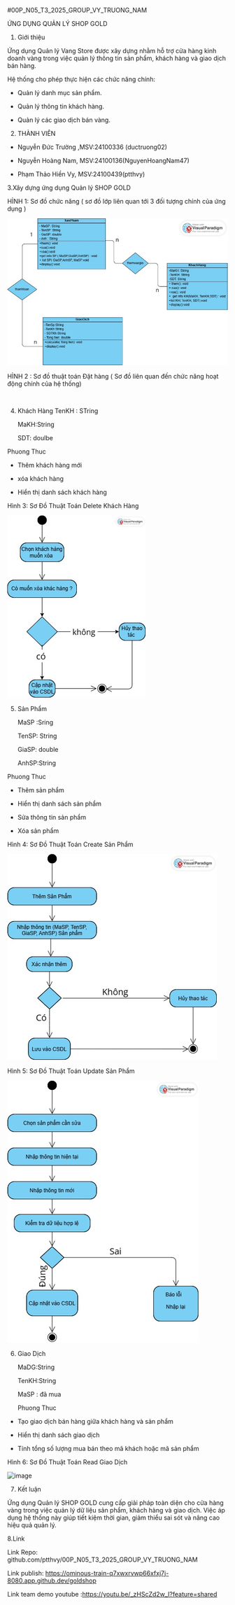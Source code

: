 #00P_N05_T3_2025_GROUP_VY_TRUONG_NAM

ỨNG DỤNG QUẢN LÝ SHOP GOLD

1. Giới thiệu
   
Ứng dụng Quản lý Vang Store được xây dựng nhằm hỗ trợ cửa hàng kinh doanh vàng trong việc quản lý thông tin sản phẩm, khách hàng và giao dịch bán hàng.

Hệ thống cho phép thực hiện các chức năng chính:

- Quản lý danh mục sản phẩm.

- Quản lý thông tin khách hàng.

- Quản lý các giao dịch bán vàng.

2. THÀNH VIÊN
   
-  Nguyễn Đức Trường ,MSV:24100336 (ductruong02)

-  Nguyễn Hoàng Nam, MSV:24100136(NguyenHoangNam47)

-  Phạm Thảo Hiền Vy, MSV:24100439(ptthvy)
  

3.Xây dựng ứng dụng Quản lý SHOP GOLD

HÌNH 1: Sơ đồ chức năng ( sơ đồ lớp liên quan tới 3 đối tượng chính của ứng dụng ) 

<img src='Anh/SƠ ĐỒ CHỨC NĂNG.jpg'>

HÌNH 2 : Sơ đồ thuật toán Đặt hàng ( Sơ đồ liên quan đến chức năng hoạt động chính của hệ thống)

<img src=''>

4. Khách Hàng
   TenKH : STring

   MaKH:String

   SDT: doulbe
   
 Phuong Thuc 
 
- Thêm khách hàng mới
  
- xóa khách hàng
  
- Hiển thị danh sách khách hàng

Hình 3: Sơ Đồ Thuật Toán Delete Khách Hàng 

<img src='Anh/Sơ Đồ Thuật Toán Delete Khách Hàng.jpg'>

 5. Sản Phẩm
    
     MaSP :Sring
    
     TenSP: String

     GiaSP: double

     AnhSP:String

   Phuong Thuc
    
- Thêm sản phẩm 
  
- Hiển thị danh sách sản phẩm
  
- Sửa thông tin sản phẩm
  
- Xóa sản phẩm

Hình 4: Sơ Đồ Thuật Toán Create Sản Phẩm 

<img src='Anh/So do thuat toan create san pham.jpg'>


 Hình 5: Sơ Đồ Thuật Toán Update Sản Phẩm

 <img src='Anh/sodoupdate5.jpg'>
 
6. Giao Dịch
   
   MaDG:String

   TenKH:String 

   MaSP : đã mua

   Phuong Thuc

- Tạo giao dịch bán hàng giữa khách hàng và sản phẩm
  
- Hiển thị danh sách giao dịch
  
- Tính tổng số lượng mua bán theo mã khách hoặc mã sản phẩm

Hình 6: Sơ Đồ Thuật Toán Read Giao Dịch 

<img width="319" height="488" alt="image" src="https://github.com/user-attachments/assets/1969cd8d-bff2-4280-bb85-b356193977e6" />

7. Kết luận
   
Ứng dụng Quản lý SHOP GOLD cung cấp giải pháp toàn diện cho cửa hàng vàng trong việc quản lý dữ liệu sản phẩm, khách hàng và giao dịch. Việc áp dụng hệ thống này giúp tiết kiệm thời gian, giảm thiểu sai sót và nâng cao hiệu quả quản lý.

8.Link 

Link Repo: github.com/ptthvy/00P_N05_T3_2025_GROUP_VY_TRUONG_NAM

Link publish: https://ominous-train-q7xwxrvwp66xfxj7j-8080.app.github.dev/goldshop

Link team demo youtube :https://youtu.be/_zHScZd2w_I?feature=shared
